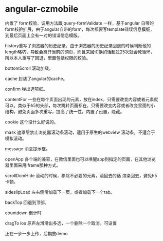 # angular-czmobile
内置了
  form校验，调用方法跟jquery-formValidate 一样，基于angular 自带的form校验扩展，由于angular自带的form，每次都要写template错误信息模版，到最后页面上会有一对的错误信息模版。
  
  history重写了浏览器的历史纪录，由于浏览器的历史纪录回退的时候判断他的length略坑，导致会离开当前的网页，而且来回切换的话超过25次就会死循环，所以本人重写了回退，里面包括权限的校验。
  
  bottomScroll 滚动加载。
  
  cache  封装了angular的cache。
  
  confirm 弹出选项框。
  
  contentFor 一些在每个页面出现的元素，放在index，只需要改变内容或者元素就可以。类似于h5的头部，每次跳转页面都在，只需要改变内容或者改变里面的小结构，避免页面多次重写，提高了统一性。内置了设置，隐藏。
  
  cookie  这个没什么好说的。
  
  mask  遮罩层禁止浏览器滚动条滚动，适用于原生的webview 滚动条，不适合于模拟滚动。
  
  message  消息提示框。
  
  openApp  各个端的兼容，在微信里面也可以唤醒app到指定的页面，在其他浏览器里面采用iframe那种方式。
  
  scrollDomHide 滚动的时候，移除不必要的元素，滚回去的话 渲染回去，避免h5 卡顿。
  
  sideslipLoad 左右侧滑加载下一页，或者加载下一个tab。
  
  backTop 回退到顶部。
  
  countdown  倒计时

  dragTo  ios 原声左滑滑出多选，一个删除一个取消。可设置

正在一步一步上传，后期放demo
